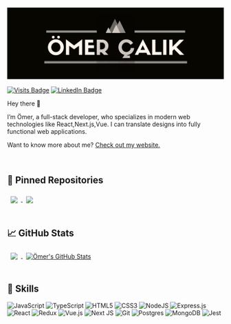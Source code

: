 [![Ömer's GitHub Banner](./assets/banner.png)](https://omerberkancalik.com)

[![Visits Badge](https://badges.pufler.dev/visits/omercalik/omercalik)](https:omerberkancalik.com)
[![LinkedIn Badge](https://img.shields.io/badge/LinkedIn-Profile-informational?style=flat&logo=linkedin&logoColor=white&color=0D76A8)](https://www.linkedin.com/in/omercalik/)

Hey there 👋

I’m Ömer, a full-stack developer, who specializes in modern web technologies like React,Next.js,Vue. I can translate designs into fully functional web applications.

Want to know more about me? [Check out my website.](https://omerberkancalik.com/)

<br>

## 📌 Pinned Repositories

<a href="https://github.com/omercalik/pokedex">
  <img align="center" style="margin:0.5rem" src="https://github-readme-stats.vercel.app/api/pin/?username=omercalik&repo=pokedex&title_color=ffffff&text_color=c9cacc&icon_color=4AB197&bg_color=1A2B34" />
</a>

<a href="https://github.com/omercalik/portfolio">
  <img align="center" style="margin:0.5rem" src="https://github-readme-stats.vercel.app/api/pin/?username=omercalik&repo=portfolio&title_color=ffffff&text_color=c9cacc&icon_color=4AB197&bg_color=1A2B34" />
</a>

<br>
<br>

## &#x1f4c8; GitHub Stats

<a href="https://github.com/omercalik">
  <img align="center" style="margin:0.5rem" src="https://github-readme-stats.vercel.app/api/top-langs/?username=omercalik&hide=html,css&title_color=ffffff&text_color=c9cacc&icon_color=4AB197&bg_color=1A2B34" />
</a>

<a href="https://github.com/omercalik">
  <img align="center" style="margin:0.5rem" src="https://github-readme-stats.vercel.app/api?username=omercalik&show_icons=true&line_height=27&count_private=true&title_color=ffffff&text_color=c9cacc&icon_color=4AB097&bg_color=1A2B34" alt="Ömer's GitHub Stats" />
</a>

<br>
<br>

## 💼 Skills

![JavaScript](https://img.shields.io/badge/javascript-%23323330.svg?style=for-the-badge&logo=javascript&logoColor=%23F7DF1E)
![TypeScript](https://img.shields.io/badge/typescript-%23007ACC.svg?style=for-the-badge&logo=typescript&logoColor=white)
![HTML5](https://img.shields.io/badge/html5-%23E34F26.svg?style=for-the-badge&logo=html5&logoColor=white)
![CSS3](https://img.shields.io/badge/css3-%231572B6.svg?style=for-the-badge&logo=css3&logoColor=white)
![NodeJS](https://img.shields.io/badge/node.js-%2343853D.svg?style=for-the-badge&logo=node.js&logoColor=white)
![Express.js](https://img.shields.io/badge/express.js-%23404d59.svg?style=for-the-badge&logo=express&logoColor=%2361DAFB)
![React](https://img.shields.io/badge/react-%2320232a.svg?style=for-the-badge&logo=react&logoColor=%2361DAFB)
![Redux](https://img.shields.io/badge/redux-%23593d88.svg?style=for-the-badge&logo=redux&logoColor=white)
![Vue.js](https://img.shields.io/badge/vuejs-%2335495e.svg?style=for-the-badge&logo=vuedotjs&logoColor=%234FC08D)
![Next JS](https://img.shields.io/badge/Next-black?style=for-the-badge&logo=next.js&logoColor=white)
![Git](https://img.shields.io/badge/git-%23F05033.svg?style=for-the-badge&logo=git&logoColor=white)
![Postgres](https://img.shields.io/badge/postgres-%23316192.svg?style=for-the-badge&logo=postgresql&logoColor=white)
![MongoDB](https://img.shields.io/badge/MongoDB-%234ea94b.svg?style=for-the-badge&logo=mongodb&logoColor=white)
![Jest](https://img.shields.io/badge/-jest-%23C21325?style=for-the-badge&logo=jest&logoColor=white)
 
 <br>
 
 
  
